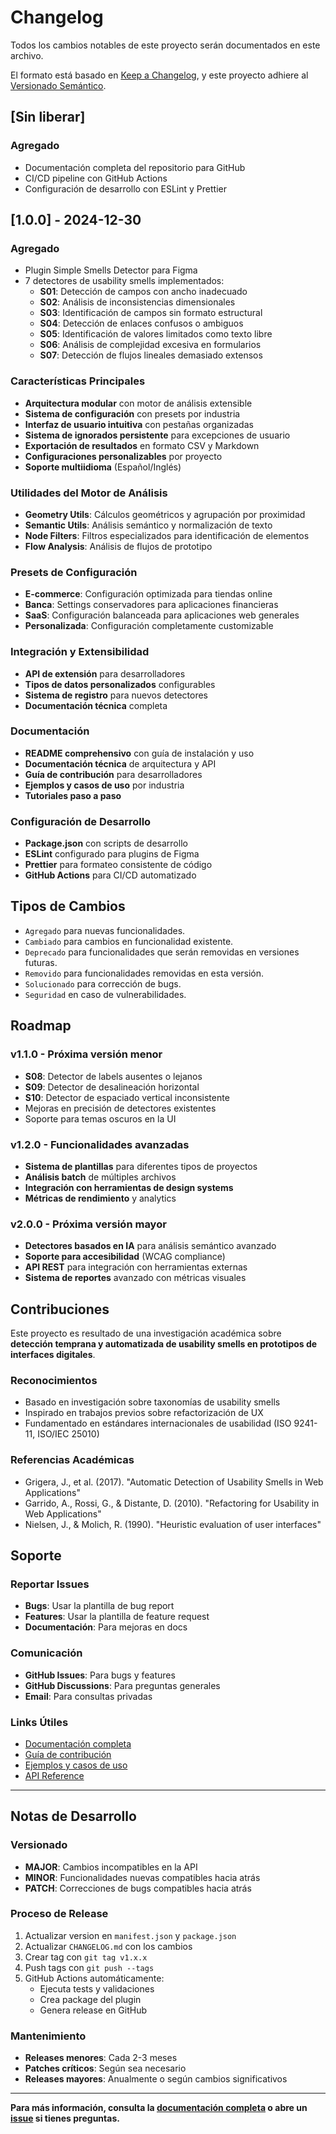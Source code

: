 # Changelog

Todos los cambios notables de este proyecto serán documentados en este archivo.

El formato está basado en [Keep a Changelog](https://keepachangelog.com/es-ES/1.0.0/),
y este proyecto adhiere al [Versionado Semántico](https://semver.org/lang/es/).

## [Sin liberar]

### Agregado
- Documentación completa del repositorio para GitHub
- CI/CD pipeline con GitHub Actions
- Configuración de desarrollo con ESLint y Prettier

## [1.0.0] - 2024-12-30

### Agregado
- Plugin Simple Smells Detector para Figma
- 7 detectores de usability smells implementados:
  - **S01**: Detección de campos con ancho inadecuado
  - **S02**: Análisis de inconsistencias dimensionales
  - **S03**: Identificación de campos sin formato estructural
  - **S04**: Detección de enlaces confusos o ambiguos
  - **S05**: Identificación de valores limitados como texto libre
  - **S06**: Análisis de complejidad excesiva en formularios
  - **S07**: Detección de flujos lineales demasiado extensos

### Características Principales
- **Arquitectura modular** con motor de análisis extensible
- **Sistema de configuración** con presets por industria
- **Interfaz de usuario intuitiva** con pestañas organizadas
- **Sistema de ignorados persistente** para excepciones de usuario
- **Exportación de resultados** en formato CSV y Markdown
- **Configuraciones personalizables** por proyecto
- **Soporte multiidioma** (Español/Inglés)

### Utilidades del Motor de Análisis
- **Geometry Utils**: Cálculos geométricos y agrupación por proximidad
- **Semantic Utils**: Análisis semántico y normalización de texto
- **Node Filters**: Filtros especializados para identificación de elementos
- **Flow Analysis**: Análisis de flujos de prototipo

### Presets de Configuración
- **E-commerce**: Configuración optimizada para tiendas online
- **Banca**: Settings conservadores para aplicaciones financieras
- **SaaS**: Configuración balanceada para aplicaciones web generales
- **Personalizada**: Configuración completamente customizable

### Integración y Extensibilidad
- **API de extensión** para desarrolladores
- **Tipos de datos personalizados** configurables
- **Sistema de registro** para nuevos detectores
- **Documentación técnica** completa

### Documentación
- **README comprehensivo** con guía de instalación y uso
- **Documentación técnica** de arquitectura y API
- **Guía de contribución** para desarrolladores
- **Ejemplos y casos de uso** por industria
- **Tutoriales paso a paso**

### Configuración de Desarrollo
- **Package.json** con scripts de desarrollo
- **ESLint** configurado para plugins de Figma
- **Prettier** para formateo consistente de código
- **GitHub Actions** para CI/CD automatizado

## Tipos de Cambios

- `Agregado` para nuevas funcionalidades.
- `Cambiado` para cambios en funcionalidad existente.
- `Deprecado` para funcionalidades que serán removidas en versiones futuras.
- `Removido` para funcionalidades removidas en esta versión.
- `Solucionado` para corrección de bugs.
- `Seguridad` en caso de vulnerabilidades.

## Roadmap

### v1.1.0 - Próxima versión menor
- **S08**: Detector de labels ausentes o lejanos
- **S09**: Detector de desalineación horizontal
- **S10**: Detector de espaciado vertical inconsistente
- Mejoras en precisión de detectores existentes
- Soporte para temas oscuros en la UI

### v1.2.0 - Funcionalidades avanzadas
- **Sistema de plantillas** para diferentes tipos de proyectos
- **Análisis batch** de múltiples archivos
- **Integración con herramientas de design systems**
- **Métricas de rendimiento** y analytics

### v2.0.0 - Próxima versión mayor
- **Detectores basados en IA** para análisis semántico avanzado
- **Soporte para accesibilidad** (WCAG compliance)
- **API REST** para integración con herramientas externas
- **Sistema de reportes** avanzado con métricas visuales

## Contribuciones

Este proyecto es resultado de una investigación académica sobre **detección temprana y automatizada de usability smells en prototipos de interfaces digitales**.

### Reconocimientos
- Basado en investigación sobre taxonomías de usability smells
- Inspirado en trabajos previos sobre refactorización de UX
- Fundamentado en estándares internacionales de usabilidad (ISO 9241-11, ISO/IEC 25010)

### Referencias Académicas
- Grigera, J., et al. (2017). "Automatic Detection of Usability Smells in Web Applications"
- Garrido, A., Rossi, G., & Distante, D. (2010). "Refactoring for Usability in Web Applications"
- Nielsen, J., & Molich, R. (1990). "Heuristic evaluation of user interfaces"

## Soporte

### Reportar Issues
- **Bugs**: Usar la plantilla de bug report
- **Features**: Usar la plantilla de feature request
- **Documentación**: Para mejoras en docs

### Comunicación
- **GitHub Issues**: Para bugs y features
- **GitHub Discussions**: Para preguntas generales
- **Email**: Para consultas privadas

### Links Útiles
- [Documentación completa](docs/)
- [Guía de contribución](CONTRIBUTING.md)
- [Ejemplos y casos de uso](examples/)
- [API Reference](docs/api.md)

---

## Notas de Desarrollo

### Versionado
- **MAJOR**: Cambios incompatibles en la API
- **MINOR**: Funcionalidades nuevas compatibles hacia atrás
- **PATCH**: Correcciones de bugs compatibles hacia atrás

### Proceso de Release
1. Actualizar version en `manifest.json` y `package.json`
2. Actualizar `CHANGELOG.md` con los cambios
3. Crear tag con `git tag v1.x.x`
4. Push tags con `git push --tags`
5. GitHub Actions automáticamente:
   - Ejecuta tests y validaciones
   - Crea package del plugin
   - Genera release en GitHub

### Mantenimiento
- **Releases menores**: Cada 2-3 meses
- **Patches críticos**: Según sea necesario
- **Releases mayores**: Anualmente o según cambios significativos

---

**Para más información, consulta la [documentación completa](README.md) o abre un [issue](../../issues) si tienes preguntas.**